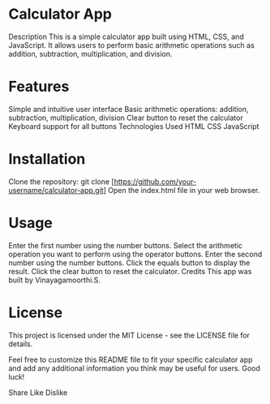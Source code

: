 # Calculator App
Description
This is a simple calculator app built using HTML, CSS, and JavaScript. It allows users to perform basic arithmetic operations such as addition, subtraction, multiplication, and division.

# Features
Simple and intuitive user interface
Basic arithmetic operations: addition, subtraction, multiplication, division
Clear button to reset the calculator
Keyboard support for all buttons
Technologies Used
HTML
CSS
JavaScript
# Installation
Clone the repository: git clone [https://github.com/your-username/calculator-app.git]
Open the index.html file in your web browser.
# Usage
Enter the first number using the number buttons.
Select the arithmetic operation you want to perform using the operator buttons.
Enter the second number using the number buttons.
Click the equals button to display the result.
Click the clear button to reset the calculator.
Credits
This app was built by Vinayagamoorthi.S.

# License
This project is licensed under the MIT License - see the LICENSE file for details.

Feel free to customize this README file to fit your specific calculator app and add any additional information you think may be useful for users. Good luck!


Share
Like
Dislike

